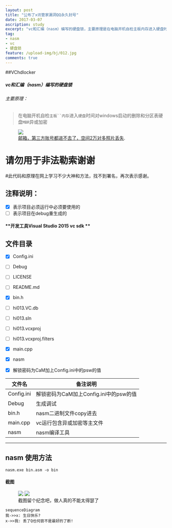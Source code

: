 ```yaml
---
layout: post
title: "公布了x讯管家漏洞QQ永久封号"
date: 2017-03-07
ascription: study
excerpt: "vc和汇编（nasm）编写的硬盘锁，主要原理是在电脑开机自检主板内存进入硬盘时间对windows启动的删除和分区表硬盘MBR异或加密，请勿用于非法勒索谢谢， 可以绕过国内的腾讯管家 360 杀毒软件等"
tag: 
- nasm
- vc
- 硬盘锁
feature: /upload-img/bj/012.jpg
comments: true
---
```


##VChdlocker
##### vc和汇编（nasm）编写的硬盘锁
###### 主要原理：
>在电脑开机自检`主板``内存`进入`硬盘`时间对windows启动的删除和分区表硬盘`MBR`异或加密

<figure>
	<a href="http://farm9.staticflickr.com/8426/7758832526_cc8f681e48_b.jpg"><img src="http://farm9.staticflickr.com/8426/7758832526_cc8f681e48_c.jpg"></a>
	<figcaption><a href="http://www.flickr.com/photos/80901381@N04/7758832526/" title="Morning Fog Emerging From Trees by A Guy Taking Pictures, on Flickr">邮箱，第三方账号都进不去了，空间2万对多照片丢失</a>.</figcaption>
</figure>

# 请勿用于非法勒索谢谢
#此代码和原理在网上学习不少大神和方法，找不到署名，再次表示感谢。

注释说明：
---
- [x] 表示项目必须运行中必须要使用的   
- [ ] 表示项目在debug重生成的

#### **开发工具Visual Studio 2015 vc sdk **

文件目录
----
- [x] Config.ini
- [ ] Debug
- [ ] LICENSE
- [ ] README.md
- [x] bin.h
- [ ] hi013.VC.db
- [ ] hi013.sln
- [ ] hi013.vcxproj
- [ ] hi013.vcxproj.filters
- [x] main.cpp
- [x] nasm
- [x] 解锁密码为CaM加上Config.ini中的psw的值


文件名  | 备注说明 
---|---
Config.ini | 解锁密码为CaM加上Config.ini中的psw的值
Debug | 生成调试
bin.h | nasm二进制文件copy进去
main.cpp | vc运行包含异或加密等主文件
nasm | nasm编译工具

------
nasm 使用方法
----


```
nasm.exe bin.asm -o bin
```
#### 截图

<figure class="half">
    <a href="/upload-img/WX20170309-083646@2x.png"><img src="/upload-img/qq.jpeg"></a>
    <a href=""><img src="/upload-img/VChdlocker.png"></a>
    <figcaption>截图留个纪念吧，做人真的不能太得瑟了</figcaption>
</figure>


```
sequenceDiagram
我->>x: 生日快乐?
x->>我: 丢了Q也何尝不是最好的了断!
```

